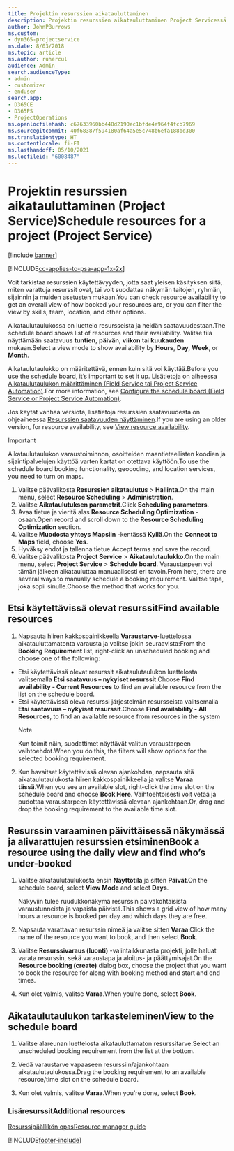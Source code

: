 ```yaml
---
title: Projektin resurssien aikatauluttaminen
description: Projektin resurssien aikatauluttaminen Project Servicessä
author: JohnPBurrows
ms.custom:
- dyn365-projectservice
ms.date: 8/03/2018
ms.topic: article
ms.author: ruhercul
audience: Admin
search.audienceType:
- admin
- customizer
- enduser
search.app:
- D365CE
- D365PS
- ProjectOperations
ms.openlocfilehash: c67633960bb448d2190ec1bfde4e964f4fcb7969
ms.sourcegitcommit: 40f68387f594180af64a5e5c748b6efa188bd300
ms.translationtype: HT
ms.contentlocale: fi-FI
ms.lasthandoff: 05/10/2021
ms.locfileid: "6008487"
---
```

# <a name="schedule-resources-for-a-project-project-service"></a><span data-ttu-id="cb1b1-103">Projektin resurssien aikatauluttaminen (Project Service)</span><span class="sxs-lookup"><span data-stu-id="cb1b1-103">Schedule resources for a project (Project Service)</span></span>

[!include [banner](../includes/psa-now-project-operations.md)]

[!INCLUDE[cc-applies-to-psa-app-1x-2x](../includes/cc-applies-to-psa-app-1x-2x.md)]

<span data-ttu-id="cb1b1-104">Voit tarkistaa resurssien käytettävyyden, jotta saat yleisen käsityksen siitä, miten varattuja resurssit ovat, tai voit suodattaa näkymän taitojen, ryhmän, sijainnin ja muiden asetusten mukaan.</span><span class="sxs-lookup"><span data-stu-id="cb1b1-104">You can check resource availability to get an overall view of how booked your resources are, or you can filter the view by skills, team, location, and other options.</span></span>  
  
<span data-ttu-id="cb1b1-105">Aikataulutaulukossa on luettelo resursseista ja heidän saatavuudestaan.</span><span class="sxs-lookup"><span data-stu-id="cb1b1-105">The schedule board shows list of resources and their availability.</span></span> <span data-ttu-id="cb1b1-106">Valitse tila näyttämään saatavuus **tuntien**, **päivän**, **viikon** tai **kuukauden** mukaan.</span><span class="sxs-lookup"><span data-stu-id="cb1b1-106">Select a view mode to show availability by **Hours**, **Day**, **Week**, or **Month**.</span></span>  
  
<span data-ttu-id="cb1b1-107">Aikataulutaulukko on määritettävä, ennen kuin sitä voi käyttää.</span><span class="sxs-lookup"><span data-stu-id="cb1b1-107">Before you use the schedule board, it’s important to set it up.</span></span> <span data-ttu-id="cb1b1-108">Lisätietoja on aiheessa [Aikataulutaulukon määrittäminen (Field Service tai Project Service Automation)](/dynamics365/field-service/configure-schedule-board).</span><span class="sxs-lookup"><span data-stu-id="cb1b1-108">For more information, see [Configure the schedule board (Field Service or Project Service Automation)](/dynamics365/field-service/configure-schedule-board).</span></span>
  
<span data-ttu-id="cb1b1-109">Jos käytät vanhaa versiota, lisätietoja resurssien saatavuudesta on ohjeaiheessa [Resurssien saatavuuden näyttäminen](../psa/view-resource-availability.md).</span><span class="sxs-lookup"><span data-stu-id="cb1b1-109">If you are using an older version, for resource availability, see [View resource availability](../psa/view-resource-availability.md).</span></span>  

> [!IMPORTANT]
>  <span data-ttu-id="cb1b1-110">Aikataulutaulukon varaustoiminnon, osoitteiden maantieteellisten koodien ja sijaintipalvelujen käyttöä varten kartat on otettava käyttöön.</span><span class="sxs-lookup"><span data-stu-id="cb1b1-110">To use the schedule board booking functionality, geocoding, and location services, you need to turn on maps.</span></span>  
> 
> 1. <span data-ttu-id="cb1b1-111">Valitse päävalikosta **Resurssien aikataulutus** > **Hallinta**.</span><span class="sxs-lookup"><span data-stu-id="cb1b1-111">On the main menu, select **Resource Scheduling** > **Administration**.</span></span>  
> 2. <span data-ttu-id="cb1b1-112">Valitse **Aikataulutuksen parametrit**.</span><span class="sxs-lookup"><span data-stu-id="cb1b1-112">Click **Scheduling parameters**.</span></span>  
> 3. <span data-ttu-id="cb1b1-113">Avaa tietue ja vieritä alas **Resource Scheduling Optimization** -osaan.</span><span class="sxs-lookup"><span data-stu-id="cb1b1-113">Open record and scroll down to the **Resource Scheduling Optimization** section.</span></span>  
> 4. <span data-ttu-id="cb1b1-114">Valitse **Muodosta yhteys Mapsiin** -kentässä **Kyllä**.</span><span class="sxs-lookup"><span data-stu-id="cb1b1-114">On the **Connect to Maps** field, choose **Yes**.</span></span>  
> 5. <span data-ttu-id="cb1b1-115">Hyväksy ehdot ja tallenna tietue.</span><span class="sxs-lookup"><span data-stu-id="cb1b1-115">Accept terms and save the record.</span></span>  
> 6. <span data-ttu-id="cb1b1-116">Valitse päävalikosta **Project Service** > **Aikataulutaulukko**.</span><span class="sxs-lookup"><span data-stu-id="cb1b1-116">On the main menu, select **Project Service** > **Schedule board**.</span></span> <span data-ttu-id="cb1b1-117">Varaustarpeen voi tämän jälkeen aikatauluttaa manuaalisesti eri tavoin.</span><span class="sxs-lookup"><span data-stu-id="cb1b1-117">From here, there are several ways to manually schedule a booking requirement.</span></span> <span data-ttu-id="cb1b1-118">Valitse tapa, joka sopii sinulle.</span><span class="sxs-lookup"><span data-stu-id="cb1b1-118">Choose the method that works for you.</span></span>
  
## <a name="find-available-resources"></a><span data-ttu-id="cb1b1-119">Etsi käytettävissä olevat resurssit</span><span class="sxs-lookup"><span data-stu-id="cb1b1-119">Find available resources</span></span>

1.  <span data-ttu-id="cb1b1-120">Napsauta hiiren kakkospainikkeella **Varaustarve**-luettelossa aikatauluttamatonta varausta ja valitse jokin seuraavista:</span><span class="sxs-lookup"><span data-stu-id="cb1b1-120">From the **Booking Requirement** list, right-click an unscheduled booking and choose one of the following:</span></span>  
  
- <span data-ttu-id="cb1b1-121">Etsi käytettävissä olevat resurssit aikataulutaulukon luettelosta valitsemalla **Etsi saatavuus – nykyiset resurssit**.</span><span class="sxs-lookup"><span data-stu-id="cb1b1-121">Choose **Find availability - Current Resources** to find an available resource from the list on the schedule board.</span></span>  
- <span data-ttu-id="cb1b1-122">Etsi käytettävissä oleva resurssi järjestelmän resursseista valitsemalla **Etsi saatavuus – nykyiset resurssit**.</span><span class="sxs-lookup"><span data-stu-id="cb1b1-122">Choose **Find availability - All Resources**, to find an available resource from resources in the system</span></span>  
   > [!NOTE]
   >  <span data-ttu-id="cb1b1-123">Kun toimit näin, suodattimet näyttävät valitun varaustarpeen vaihtoehdot.</span><span class="sxs-lookup"><span data-stu-id="cb1b1-123">When you do this, the filters will show options for the selected booking requirement.</span></span>  
  
2. <span data-ttu-id="cb1b1-124">Kun havaitset käytettävissä olevan ajankohdan, napsauta sitä aikataulutaulukosta hiiren kakkospainikkeella ja valitse **Varaa tässä**.</span><span class="sxs-lookup"><span data-stu-id="cb1b1-124">When you see an available slot, right-click the time slot on the schedule board and choose **Book Here**.</span></span> <span data-ttu-id="cb1b1-125">Vaihtoehtoisesti voit vetää ja pudottaa varaustarpeen käytettävissä olevaan ajankohtaan.</span><span class="sxs-lookup"><span data-stu-id="cb1b1-125">Or, drag and drop the booking requirement to the available time slot.</span></span>  
  

## <a name="book-a-resource-using-the-daily-view-and-find-whos-under-booked"></a><span data-ttu-id="cb1b1-126">Resurssin varaaminen päivittäisessä näkymässä ja alivarattujen resurssien etsiminen</span><span class="sxs-lookup"><span data-stu-id="cb1b1-126">Book a resource using the daily view and find who’s under-booked</span></span>
  
1.  <span data-ttu-id="cb1b1-127">Valitse aikataulutaulukosta ensin **Näyttötila** ja sitten **Päivät**.</span><span class="sxs-lookup"><span data-stu-id="cb1b1-127">On the schedule board, select **View Mode** and select **Days**.</span></span>  
  
    <span data-ttu-id="cb1b1-128">Näkyviin tulee ruudukkonäkymä resurssin päiväkohtaisista varaustunneista ja vapaista päivistä.</span><span class="sxs-lookup"><span data-stu-id="cb1b1-128">This shows a grid view of how many hours a resource is booked per day and which days they are free.</span></span>  
  
2.  <span data-ttu-id="cb1b1-129">Napsauta varattavan resurssin nimeä ja valitse sitten **Varaa**.</span><span class="sxs-lookup"><span data-stu-id="cb1b1-129">Click the name of the resource you want to book, and then select **Book**.</span></span>  
  
3.  <span data-ttu-id="cb1b1-130">Valitse **Resurssivaraus (luonti)** -valintaikkunasta projekti, jolle haluat varata resurssin, sekä varaustapa ja aloitus- ja päättymisajat.</span><span class="sxs-lookup"><span data-stu-id="cb1b1-130">On the **Resource booking (create)** dialog box, choose the project that you want to book the resource for along with booking method and start and end times.</span></span>  
  
4.  <span data-ttu-id="cb1b1-131">Kun olet valmis, valitse **Varaa**.</span><span class="sxs-lookup"><span data-stu-id="cb1b1-131">When you’re done, select **Book**.</span></span>  
  
## <a name="view-to-the-schedule-board"></a><span data-ttu-id="cb1b1-132">Aikataulutaulukon tarkasteleminen</span><span class="sxs-lookup"><span data-stu-id="cb1b1-132">View to the schedule board</span></span>
  
1.  <span data-ttu-id="cb1b1-133">Valitse alareunan luettelosta aikatauluttamaton resurssitarve.</span><span class="sxs-lookup"><span data-stu-id="cb1b1-133">Select an unscheduled booking requirement from the list at the bottom.</span></span>  
  
2.  <span data-ttu-id="cb1b1-134">Vedä varaustarve vapaaseen resurssiin/ajankohtaan aikataulutaulukossa.</span><span class="sxs-lookup"><span data-stu-id="cb1b1-134">Drag the booking requirement to an available resource/time slot on the schedule board.</span></span>  
  
3.  <span data-ttu-id="cb1b1-135">Kun olet valmis, valitse **Varaa**.</span><span class="sxs-lookup"><span data-stu-id="cb1b1-135">When you're done, select **Book**.</span></span>  
  
### <a name="additional-resources"></a><span data-ttu-id="cb1b1-136">Lisäresurssit</span><span class="sxs-lookup"><span data-stu-id="cb1b1-136">Additional resources</span></span>  
 [<span data-ttu-id="cb1b1-137">Resurssipäällikön opas</span><span class="sxs-lookup"><span data-stu-id="cb1b1-137">Resource manager guide</span></span>](../psa/resource-manager-guide.md)


[!INCLUDE[footer-include](../includes/footer-banner.md)]